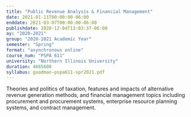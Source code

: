 ```yaml
---
title: "Public Revenue Analysis & Financial Management"
date: 2021-01-11T00:00:00-06:00
enddate: 2021-03-07T00:00:00-06:00
publishdate: 2020-12-04T13:03:37-06:00
ay: "2020-2021"
group: "2020-2021 Academic Year"
semester: "Spring"
format: "asynchronous online"
course_num: "PSPA 611"
university: "Northern Illinois University"
duration: 4665600
syllabus: goodman-pspa611-spr2021.pdf
---
```


Theories and politics of taxation, features and impacts of alternative revenue generation methods, and financial management topics including procurement and procurement systems, enterprise resource planning systems, and contract management.
